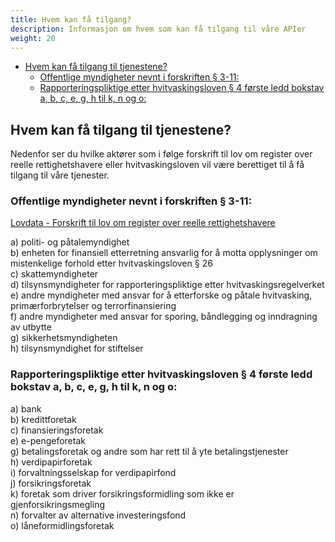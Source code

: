 ```yaml
---
title: Hvem kan få tilgang?
description: Informasjon om hvem som kan få tilgang til våre APIer
weight: 20
---
```


<!-- TOC -->
  * [Hvem kan få tilgang til tjenestene?](#hvem-kan-få-tilgang-til-tjenestene)
    * [Offentlige myndigheter nevnt i forskriften § 3-11:](#offentlige-myndigheter-nevnt-i-forskriften--3-11)
    * [Rapporteringspliktige etter hvitvaskingsloven § 4 første ledd bokstav a, b, c, e, g, h til k, n og o:](#rapporteringspliktige-etter-hvitvaskingsloven--4-første-ledd-bokstav-a-b-c-e-g-h-til-k-n-og-o)
<!-- TOC -->

## Hvem kan få tilgang til tjenestene?

Nedenfor ser du hvilke aktører som i følge forskrift til lov om register over reelle rettighetshavere eller
hvitvaskingsloven vil være berettiget til å få tilgang til våre tjenester.

### Offentlige myndigheter nevnt i forskriften § 3-11:

[Lovdata - Forskrift til lov om register over reelle rettighetshavere](https://lovdata.no/dokument/SF/forskrift/2021-06-21-2056?q=reelle%20rettighetshavere)

a) politi- og påtalemyndighet  
b) enheten for finansiell etterretning ansvarlig for å motta opplysninger om mistenkelige forhold etter
hvitvaskingsloven § 26  
c) skattemyndigheter  
d) tilsynsmyndigheter for rapporteringspliktige etter hvitvaskingsregelverket  
e) andre myndigheter med ansvar for å etterforske og påtale hvitvasking, primærforbrytelser og terrorfinansiering  
f) andre myndigheter med ansvar for sporing, båndlegging og inndragning av utbytte  
g) sikkerhetsmyndigheten  
h) tilsynsmyndighet for stiftelser

### Rapporteringspliktige etter hvitvaskingsloven § 4 første ledd bokstav a, b, c, e, g, h til k, n og o:

a) bank  
b) kredittforetak  
c) finansieringsforetak  
e) e-pengeforetak  
g) betalingsforetak og andre som har rett til å yte betalingstjenester  
h) verdipapirforetak  
i) forvaltningsselskap for verdipapirfond  
j) forsikringsforetak  
k) foretak som driver forsikringsformidling som ikke er gjenforsikringsmegling  
n) forvalter av alternative investeringsfond  
o) låneformidlingsforetak